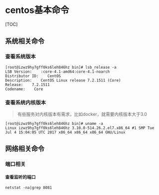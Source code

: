 # centos基本命令

[TOC]

## 系统相关命令

### 查看系统版本

```shell
[root@izwz9hy7gff0ks6leh846hz bin]# lsb_release -a
LSB Version:    :core-4.1-amd64:core-4.1-noarch
Distributor ID:    CentOS
Description:    CentOS Linux release 7.2.1511 (Core) 
Release:    7.2.1511
Codename:    Core
```

### 查看系统内核版本

>  有些服务对内核版本有需求，比如docker，就需要内核版本大于3.0

```shell
[root@izwz9hy7gff0ks6leh846hz bin]# uname -a
Linux izwz9hy7gff0ks6leh846hz 3.10.0-514.26.2.el7.x86_64 #1 SMP Tue Jul 4 15:04:05 UTC 2017 x86_64 x86_64 x86_64 GNU/Linux
```

## 网络相关命令

### 端口相关

#### 查看监听的端口

``` shell
netstat -na|grep 8081
```

